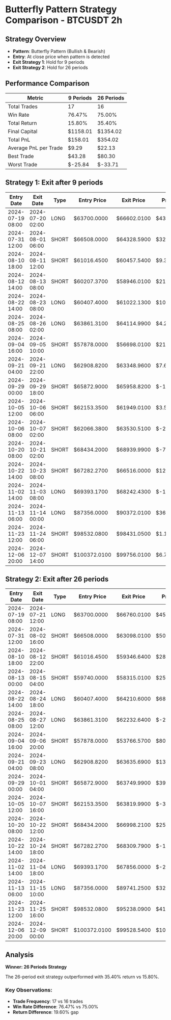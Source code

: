 # Butterfly Pattern Strategy Comparison - BTCUSDT 2h

## Strategy Overview
- **Pattern**: Butterfly Pattern (Bullish & Bearish)
- **Entry**: At close price when pattern is detected
- **Exit Strategy 1**: Hold for 9 periods
- **Exit Strategy 2**: Hold for 26 periods

## Performance Comparison

| Metric | 9 Periods | 26 Periods |
|--------|-----------|------------|
| Total Trades | 17 | 16 |
| Win Rate | 76.47% | 75.00% |
| Total Return | 15.80% | 35.40% |
| Final Capital | $1158.01 | $1354.02 |
| Total PnL | $158.01 | $354.02 |
| Average PnL per Trade | $9.29 | $22.13 |
| Best Trade | $43.28 | $80.30 |
| Worst Trade | $-25.84 | $-33.71 |

## Strategy 1: Exit after 9 periods

| Entry Date | Exit Date | Type | Entry Price | Exit Price | PnL | PnL % | Pattern Type |
|------------|-----------|------|-------------|------------|-----|-------|-------------|
| 2024-07-19 08:00 | 2024-07-20 02:00 | LONG | $63700.0000 | $66602.0100 | $43.28 | 4.56% | Bullish Butterfly |
| 2024-07-31 12:00 | 2024-08-01 06:00 | SHORT | $66508.0000 | $64328.5900 | $32.48 | 3.28% | Bearish Butterfly |
| 2024-08-10 18:00 | 2024-08-11 12:00 | SHORT | $61016.4500 | $60457.5400 | $9.36 | 0.92% | Bearish Butterfly |
| 2024-08-12 14:00 | 2024-08-13 08:00 | SHORT | $60207.3700 | $58946.0100 | $21.60 | 2.10% | Bearish Butterfly |
| 2024-08-22 14:00 | 2024-08-23 08:00 | LONG | $60407.4000 | $61022.1300 | $10.70 | 1.02% | Bullish Butterfly |
| 2024-08-25 08:00 | 2024-08-26 02:00 | LONG | $63861.3100 | $64114.9900 | $4.22 | 0.40% | Bullish Butterfly |
| 2024-09-04 16:00 | 2024-09-05 10:00 | SHORT | $57878.0000 | $56698.0100 | $21.72 | 2.04% | Bearish Butterfly |
| 2024-09-21 04:00 | 2024-09-21 22:00 | LONG | $62908.8200 | $63348.9600 | $7.60 | 0.70% | Bullish Butterfly |
| 2024-09-29 00:00 | 2024-09-29 18:00 | SHORT | $65872.9000 | $65958.8200 | $-1.43 | -0.13% | Bearish Butterfly |
| 2024-10-05 12:00 | 2024-10-06 06:00 | SHORT | $62153.3500 | $61949.0100 | $3.59 | 0.33% | Bearish Butterfly |
| 2024-10-06 08:00 | 2024-10-07 02:00 | SHORT | $62066.3800 | $63530.5100 | $-25.84 | -2.36% | Bearish Butterfly |
| 2024-10-20 08:00 | 2024-10-21 02:00 | SHORT | $68434.2000 | $68939.9900 | $-7.92 | -0.74% | Bearish Butterfly |
| 2024-10-22 14:00 | 2024-10-23 08:00 | SHORT | $67282.2700 | $66516.0000 | $12.11 | 1.14% | Bearish Butterfly |
| 2024-11-02 14:00 | 2024-11-03 08:00 | LONG | $69393.1700 | $68242.4300 | $-17.82 | -1.66% | Bullish Butterfly |
| 2024-11-13 06:00 | 2024-11-14 00:00 | LONG | $87356.0000 | $90372.0100 | $36.53 | 3.45% | Bullish Butterfly |
| 2024-11-23 12:00 | 2024-11-24 06:00 | SHORT | $98532.0800 | $98431.0500 | $1.12 | 0.10% | Bearish Butterfly |
| 2024-12-06 20:00 | 2024-12-07 14:00 | SHORT | $100372.0100 | $99756.0100 | $6.71 | 0.61% | Bearish Butterfly |

## Strategy 2: Exit after 26 periods

| Entry Date | Exit Date | Type | Entry Price | Exit Price | PnL | PnL % | Pattern Type |
|------------|-----------|------|-------------|------------|-----|-------|-------------|
| 2024-07-19 08:00 | 2024-07-21 12:00 | LONG | $63700.0000 | $66760.0100 | $45.64 | 4.80% | Bullish Butterfly |
| 2024-07-31 12:00 | 2024-08-02 16:00 | SHORT | $66508.0000 | $63098.0100 | $50.93 | 5.13% | Bearish Butterfly |
| 2024-08-10 18:00 | 2024-08-12 22:00 | SHORT | $61016.4500 | $59346.6400 | $28.51 | 2.74% | Bearish Butterfly |
| 2024-08-13 00:00 | 2024-08-15 04:00 | SHORT | $59740.0000 | $58315.0100 | $25.49 | 2.39% | Bearish Butterfly |
| 2024-08-22 14:00 | 2024-08-24 18:00 | LONG | $60407.4000 | $64210.6000 | $68.82 | 6.30% | Bullish Butterfly |
| 2024-08-25 08:00 | 2024-08-27 12:00 | LONG | $63861.3100 | $62232.6400 | $-29.54 | -2.55% | Bullish Butterfly |
| 2024-09-04 16:00 | 2024-09-06 20:00 | SHORT | $57878.0000 | $53766.5700 | $80.30 | 7.10% | Bearish Butterfly |
| 2024-09-21 04:00 | 2024-09-23 08:00 | LONG | $62908.8200 | $63635.6900 | $13.94 | 1.16% | Bullish Butterfly |
| 2024-09-29 00:00 | 2024-10-01 04:00 | SHORT | $65872.9000 | $63749.9900 | $39.31 | 3.22% | Bearish Butterfly |
| 2024-10-05 12:00 | 2024-10-07 16:00 | SHORT | $62153.3500 | $63819.9900 | $-33.71 | -2.68% | Bearish Butterfly |
| 2024-10-20 08:00 | 2024-10-22 12:00 | SHORT | $68434.2000 | $66998.2100 | $25.71 | 2.10% | Bearish Butterfly |
| 2024-10-22 14:00 | 2024-10-24 18:00 | SHORT | $67282.2700 | $68309.7900 | $-19.08 | -1.53% | Bearish Butterfly |
| 2024-11-02 14:00 | 2024-11-04 18:00 | LONG | $69393.1700 | $67856.0000 | $-27.28 | -2.22% | Bullish Butterfly |
| 2024-11-13 06:00 | 2024-11-15 10:00 | LONG | $87356.0000 | $89741.2500 | $32.92 | 2.73% | Bullish Butterfly |
| 2024-11-23 12:00 | 2024-11-25 16:00 | SHORT | $98532.0800 | $95238.0900 | $41.35 | 3.34% | Bearish Butterfly |
| 2024-12-06 20:00 | 2024-12-09 00:00 | SHORT | $100372.0100 | $99528.5400 | $10.72 | 0.84% | Bearish Butterfly |

## Analysis

**Winner: 26 Periods Strategy**

The 26-period exit strategy outperformed with 35.40% return vs 15.80%.

### Key Observations:
- **Trade Frequency**: 17 vs 16 trades
- **Win Rate Difference**: 76.47% vs 75.00%
- **Return Difference**: 19.60% gap

